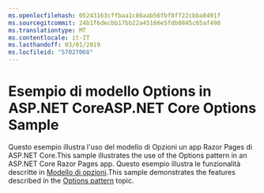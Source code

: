 ```yaml
---
ms.openlocfilehash: 05243163cffbaa1c86aab56fbf8ff22cbba8491f
ms.sourcegitcommit: 24b1f6decbb17bb22a45166e5fdb0845c65af498
ms.translationtype: MT
ms.contentlocale: it-IT
ms.lasthandoff: 03/01/2019
ms.locfileid: "57027068"
---
```

# <a name="aspnet-core-options-sample"></a><span data-ttu-id="98764-101">Esempio di modello Options in ASP.NET Core</span><span class="sxs-lookup"><span data-stu-id="98764-101">ASP.NET Core Options Sample</span></span>

<span data-ttu-id="98764-102">Questo esempio illustra l'uso del modello di Opzioni un app Razor Pages di ASP.NET Core.</span><span class="sxs-lookup"><span data-stu-id="98764-102">This sample illustrates the use of the Options pattern in an ASP.NET Core Razor Pages app.</span></span> <span data-ttu-id="98764-103">Questo esempio illustra le funzionalità descritte in [Modello di opzioni](https://docs.microsoft.com/aspnet/core/fundamentals/configuration/options).</span><span class="sxs-lookup"><span data-stu-id="98764-103">This sample demonstrates the features described in the [Options pattern](https://docs.microsoft.com/aspnet/core/fundamentals/configuration/options) topic.</span></span>
